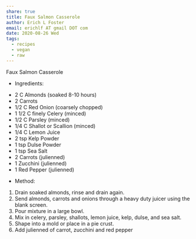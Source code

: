 ```yaml
---
share: true
title: Faux Salmon Casserole
author: Erich L Foster
email: erichlf AT gmail DOT com
date: 2020-08-26 Wed
tags:
  - recipes
  - vegan
  - raw
---
```


Faux Salmon Casserole
* Ingredients:
- 2 C Almonds (soaked 8-10 hours)
- 2 Carrots
- 1/2 C Red Onion (coarsely chopped)
- 1 1/2 C finely Celery (minced)
- 1/2 C Parsley (minced)
- 1/4 C Shallot or Scallion (minced)
- 1/4 C Lemon Juice
- 2 tsp Kelp Powder
- 1 tsp Dulse Powder
- 1 tsp Sea Salt
- 2 Carrots (julienned)
- 1 Zucchini (julienned)
- 1 Red Pepper (julienned)

* Method:
1. Drain soaked almonds, rinse and drain again.
2. Send almonds, carrots and onions through a heavy duty juicer using the blank screen.
3. Pour mixture in a large bowl.
4. Mix in celery, parsley, shallots, lemon juice, kelp, dulse, and sea salt.
5. Shape into a mold or place in a pie crust.
6. Add julienned of carrot, zucchini and red pepper
